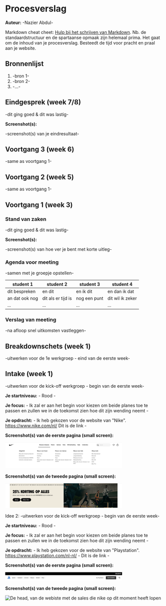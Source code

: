 # Procesverslag
**Auteur:** -Nazier Abdul-

Markdown cheat cheet: [Hulp bij het schrijven van Markdown](https://github.com/adam-p/markdown-here/wiki/Markdown-Cheatsheet). Nb. de standaardstructuur en de spartaanse opmaak zijn helemaal prima. Het gaat om de inhoud van je procesverslag. Besteedt de tijd voor pracht en praal aan je website.



## Bronnenlijst
1. -bron 1-
2. -bron 2-
3. -...-



## Eindgesprek (week 7/8)

-dit ging goed & dit was lastig-

**Screenshot(s):**

-screenshot(s) van je eindresultaat-



## Voortgang 3 (week 6)

-same as voortgang 1-



## Voortgang 2 (week 5)

-same as voortgang 1-



## Voortgang 1 (week 3)

### Stand van zaken

-dit ging goed & dit was lastig-

**Screenshot(s):**

-screenshot(s) van hoe ver je bent met korte uitleg-

### Agenda voor meeting

-samen met je groepje opstellen-

| student 1      | student 2          | student 3    | student 4        |
| ---            | ---                | ---          | ---              |
| dit bespreken  | en dit             | en ik dit    | en dan ik dat    |
| an dat ook nog | dit als er tijd is | nog een punt | dit wil ik zeker |
| ...            | ...                | ...          | ...              |

### Verslag van meeting

-na afloop snel uitkomsten vastleggen-



## Breakdownschets (week 1)

-uitwerken voor de 1e werkgroep - eind van de eerste week-



## Intake (week 1)
-uitwerken voor de kick-off werkgroep - begin van de eerste week-

**Je startniveau:** - Rood -

**Je focus:** - Ik zal er aan het begin voor kiezen om beide planes toe te passen en zullen we in de toekomst zien hoe dit zijn wending neemt -

**Je opdracht:** - Ik heb gekozen voor de website van "Nike". https://www.nike.com/nl/ Dit is de link -

**Screenshot(s) van de eerste pagina (small screen):**

<img src="images/nikenavbar.png" width="375px" alt="De navigatie balk van de nike website">

**Screenshot(s) van de tweede pagina (small screen):**

<img src="images/nikeheader.png" width="375px" alt="De head, van de webiste met de sales die nike op dit moment heeft lopen">

Idee 2:
-uitwerken voor de kick-off werkgroep - begin van de eerste week-

**Je startniveau:** - Rood -

**Je focus:** - Ik zal er aan het begin voor kiezen om beide planes toe te passen en zullen we in de toekomst zien hoe dit zijn wending neemt -

**Je opdracht:** - Ik heb gekozen voor de website van "Playstation". https://www.playstation.com/nl-nl/ - Dit is de link -

**Screenshot(s) van de eerste pagina (small screen):**

<img src="images/psnavbar.png" width="375px" alt="De navigatie balk van de nike website">

**Screenshot(s) van de tweede pagina (small screen):**

<img src="images/pshead.png" width="375px" alt="De head, van de webiste met de sales die nike op dit moment heeft lopen">
